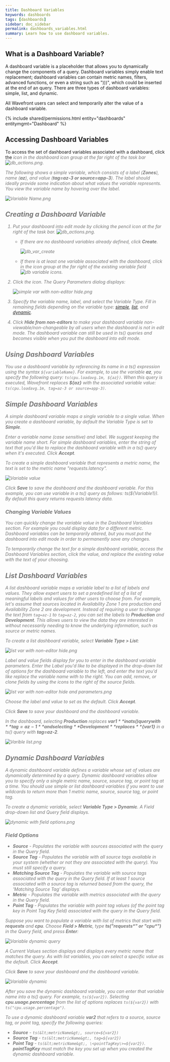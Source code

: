 ```yaml
---
title: Dashboard Variables
keywords: dashboards
tags: [dashboards]
sidebar: doc_sidebar
permalink: dashboards_variables.html
summary: Learn how to use dashboard variables.
---
```

## What is a Dashboard Variable?

A dashboard variable is a placeholder that allows you to dynamically change the components of a query. Dashboard variables simply enable text replacement; dashboard variables can contain metric names, filters, advanced functions, or even a string such as ")))", which could be inserted at the end of an query. There are three types of dashboard variables: simple, list, and dynamic.

All Wavefront users can select and temporarily alter the value of a dashboard variable. 

{% include shared/permissions.html entity="dashboards" entitymgmt="Dashboard" %}

## Accessing Dashboard Variables

To access the set of dashboard variables associated with a dashboard, click the <i class="fa-superscript fa" style="color:#777777" /> icon in the dashboard icon group at the far right of the task bar ![db_actions.png](images/db_actions.png#inline).

The following shows a simple variable, which consists of a label (**Zones**), name (**az**), and value (**tag=az-3 or source=app-3**). The label should ideally provide some indication about what values the variable represents. You view the variable name by hovering over the label.

![Variable Name.png](images/db_var_name.png)

## Creating a Dashboard Variable

1.  Put your dashboard into edit mode by clicking the pencil icon at the far right of the task bar. ![db_actions.png](images/db_actions.png#inline).

    - If there are no dashboard variables already defined, click **Create**.

      ![db_var_create](images/db_var_create.png)

    - If there is at least one variable associated with the dashboard, click <i class="fa-plus fa"/> in the icon group at the far right of the existing variable field ![db variable icons ](images/db_var_icons.png#inline).

2.  Click the <i class="fa-edit fa"/> icon. The Query Parameters dialog displays:

    ![simple var with non-editor hide.png](images/db_var_simple_with_non-editor_hide.png)

3.  Specify the variable name, label, and select the Variable Type. Fill in remaining fields depending on the variable type: [simple](#simple), [list](#list), and [dynamic](#dynamic).
4.  Click **Hide from non-editors** to make your dashboard variable non-viewable/non-changeable by all users when the dashboard is not in edit mode. The dashboard variable can still be used in ts() queries and becomes visible when you put the dashboard into edit mode.

## Using Dashboard Variables

You use a dashboard variable by referencing its name in a ts() expression using the syntax `${variableName}`. For example, to use the variable **az**, you specify the following query: `ts(cpu.loadavg.1m, ${az})`. When this query is executed, Wavefront replaces **${az}** with the associated variable value: `ts(cpu.loadavg.1m, tag=az-3 or source=app-3)`.

<span id="simple"></span>

## Simple Dashboard Variables

A *simple dashboard variable* maps a single variable to a single value. When you create a dashboard variable, by default the Variable Type is set to **Simple**.

Enter a variable name (case sensitive) and label. We suggest keeping the variable name short. For simple dashboard variables, enter the string of text that you'd like to replace the dashboard variable with in a ts() query when it's executed. Click **Accept**.

To create a simple dashboard variable that represents a metric name, the text is set to the metric name "requests.latency".

![Variable value](images/db_var_value.png)

Click **Save** to save the dashboard and the dashboard variable. For this example, you can use variable in a ts() query as follows: ts(${Variable1}). By default this query returns requests latency data.

### Changing Variable Values

You can quickly change the variable value in the Dashboard Variables section. For example you could display data for a different metric. Dashboard variables can be temporarily altered, but you must put the dashboard into edit mode in order to permanently save any changes.

To temporarily change the text for a simple dashboard variable, access the Dashboard Variables section, click the value, and replace the existing value with the text of your choosing.

<span id="list"></span>

## List Dashboard Variables

A *list dashboard variable* maps a variable label to a list of labels and values. They allow expert users to set a predefined list of a list of meaningful labels and values for other users to choose from. For example, let's assume that sources located in Availability Zone 1 are production and Availability Zone 2 are development. Instead of requiring a user to change the text from `tag=az-1` to `tag=az-2`, you can set the labels to **Production** and **Development**. This allows users to view the data they are interested in without necessarily needing to know the underlying information, such as source or metric names.

To create a list dashboard variable, select **Variable Type &gt; List**:

![list var with non-editor hide.png](images/db_var_list_with_non-editor_hide.png)

Label and value fields display for you to enter in the dashboard variable parameters. Enter the Label you'd like to be displayed in the drop-down list of options for the dashboard variable to the left, and enter the text you'd like replace the variable name with to the right. You can add, remove, or clone fields by using the icons to the right of the source fields.

![list var with non-editor hide and parameters.png](images/db_var_list_with_non-editor_hide_and_parameters.png)

Choose the label and value to set as the default. Click **Accept**.

Click **Save** to save your dashboard and the dashboard variable.

In the dashboard, selecting **Production** replaces **${var1}** in a ts() query with **tag=az-1** and selecting **Development** replaces **${var1}** in a ts() query with **tag=az-2**.

![Varible list.png](images/db_var_list.png)

<span id="dynamic"></span>

## Dynamic Dashboard Variables

A *dynamic dashboard variable* defines a variable whose set of values are dynamically determined by a query. Dynamic dashboard variables allow you to specify only a single metric name, source, source tag, or point tag at a time. You should use simple or list dashboard variables if you want to use wildcards to return more than 1 metric name, source, source tag, or point tag.

To create a dynamic variable, select **Variable Type &gt; Dynamic**. A Field drop-down list and Query field displays.

![dynamic with field options.png](images/db_var_dynamic_with_field_options.png)

### Field Options

-   **Source** - Populates the variable with sources associated with the query in the Query field.
-   **Source Tag** - Populates the variable with all source tags available in your system (whether or not they are associated with the query). You must still specify a query.
-   **Matching Source Tag** - Populates the variable with source tags associated with the query in the Query field. If at least 1 source associated with a source tag is returned based from the query, the 'Matching Source Tag' displays.
-   **Metric** - Populates the variable with metrics associated with the query in the Query field.
-   **Point Tag** - Populates the variable with point tag values (of the point tag key in Point Tag Key field) associated with the query in the Query field.

Suppose you want to populate a variable with list of metrics that start with **requests** and **cpu**. Choose **Field &gt; Metric**, type **ts("requests\*" or "cpu\*")** in the Query field, and press **Enter**:

![Variable dynamic query](images/db_var_dynamic_query.png)

A Current Values section displays and displays every metric name that matches the query. As with list variables, you can select a specific value as the default. Click **Accept**.

Click **Save** to save your dashboard and the dashboard variable.

![Variable dynamic](images/db_var_dynamic.png)

After you save the dynamic dashboard variable, you can enter that variable name into a ts() query. For example, `ts(${var2})`. Selecting **cpu.usage.percentage** from the list of options replaces `ts(${var2})` with `ts("cpu.usage.percentage")`.

To use a dynamic dashboard variable **var2** that refers to a source, source tag, or point tag, specify the following queries:

-   **Source** - `ts(&lt;metricName&gt;, source=${var2})`
-   **Source Tag** - `ts(&lt;metricName&gt;, tag=${var2})`
-   **Point Tag** - `ts(&lt;metricName&gt;, \<pointTagKey\>=${var2})`. **pointTagKey** must match the key you set up when you created the dynamic dashboard variable.


